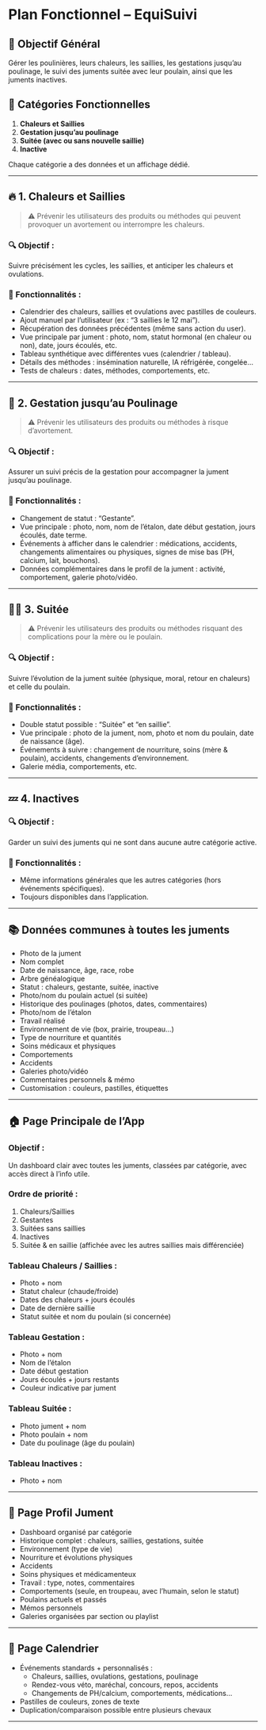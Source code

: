 # Plan Fonctionnel – EquiSuivi

## 🌸 Objectif Général
Gérer les poulinières, leurs chaleurs, les saillies, les gestations jusqu’au poulinage, le suivi des juments suitée avec leur poulain, ainsi que les juments inactives.

## 🧭 Catégories Fonctionnelles
1. **Chaleurs et Saillies**
2. **Gestation jusqu’au poulinage**
3. **Suitée (avec ou sans nouvelle saillie)**
4. **Inactive**

Chaque catégorie a des données et un affichage dédié.

---

## 🔥 1. Chaleurs et Saillies

> ⚠️ Prévenir les utilisateurs des produits ou méthodes qui peuvent provoquer un avortement ou interrompre les chaleurs.

### 🔍 Objectif :
Suivre précisément les cycles, les saillies, et anticiper les chaleurs et ovulations.

### 🧩 Fonctionnalités :
- Calendrier des chaleurs, saillies et ovulations avec pastilles de couleurs.
- Ajout manuel par l’utilisateur (ex : “3 saillies le 12 mai”).
- Récupération des données précédentes (même sans action du user).
- Vue principale par jument : photo, nom, statut hormonal (en chaleur ou non), date, jours écoulés, etc.
- Tableau synthétique avec différentes vues (calendrier / tableau).
- Détails des méthodes : insémination naturelle, IA réfrigérée, congelée…
- Tests de chaleurs : dates, méthodes, comportements, etc.

---

## 🐣 2. Gestation jusqu’au Poulinage

> ⚠️ Prévenir les utilisateurs des produits ou méthodes à risque d’avortement.

### 🔍 Objectif :
Assurer un suivi précis de la gestation pour accompagner la jument jusqu’au poulinage.

### 🧩 Fonctionnalités :
- Changement de statut : “Gestante”.
- Vue principale : photo, nom, nom de l’étalon, date début gestation, jours écoulés, date terme.
- Événements à afficher dans le calendrier : médications, accidents, changements alimentaires ou physiques, signes de mise bas (PH, calcium, lait, bouchons).
- Données complémentaires dans le profil de la jument : activité, comportement, galerie photo/vidéo.

---

## 👩‍👧 3. Suitée

> ⚠️ Prévenir les utilisateurs des produits ou méthodes risquant des complications pour la mère ou le poulain.

### 🔍 Objectif :
Suivre l’évolution de la jument suitée (physique, moral, retour en chaleurs) et celle du poulain.

### 🧩 Fonctionnalités :
- Double statut possible : “Suitée” et “en saillie”.
- Vue principale : photo de la jument, nom, photo et nom du poulain, date de naissance (âge).
- Événements à suivre : changement de nourriture, soins (mère & poulain), accidents, changements d’environnement.
- Galerie média, comportements, etc.

---

## 💤 4. Inactives

### 🔍 Objectif :
Garder un suivi des juments qui ne sont dans aucune autre catégorie active.

### 🧩 Fonctionnalités :
- Même informations générales que les autres catégories (hors événements spécifiques).
- Toujours disponibles dans l’application.

---

## 📚 Données communes à toutes les juments

- Photo de la jument
- Nom complet
- Date de naissance, âge, race, robe
- Arbre généalogique
- Statut : chaleurs, gestante, suitée, inactive
- Photo/nom du poulain actuel (si suitée)
- Historique des poulinages (photos, dates, commentaires)
- Photo/nom de l’étalon
- Travail réalisé
- Environnement de vie (box, prairie, troupeau…)
- Type de nourriture et quantités
- Soins médicaux et physiques
- Comportements
- Accidents
- Galeries photo/vidéo
- Commentaires personnels & mémo
- Customisation : couleurs, pastilles, étiquettes

---

## 🏠 Page Principale de l’App

### Objectif :
Un dashboard clair avec toutes les juments, classées par catégorie, avec accès direct à l’info utile.

### Ordre de priorité :
1. Chaleurs/Saillies
2. Gestantes
3. Suitées sans saillies
4. Inactives
5. Suitée & en saillie (affichée avec les autres saillies mais différenciée)

### Tableau Chaleurs / Saillies :
- Photo + nom
- Statut chaleur (chaude/froide)
- Dates des chaleurs + jours écoulés
- Date de dernière saillie
- Statut suitée et nom du poulain (si concernée)

### Tableau Gestation :
- Photo + nom
- Nom de l’étalon
- Date début gestation
- Jours écoulés + jours restants
- Couleur indicative par jument

### Tableau Suitée :
- Photo jument + nom
- Photo poulain + nom
- Date du poulinage (âge du poulain)

### Tableau Inactives :
- Photo + nom

---

## 🧬 Page Profil Jument

- Dashboard organisé par catégorie
- Historique complet : chaleurs, saillies, gestations, suitée
- Environnement (type de vie)
- Nourriture et évolutions physiques
- Accidents
- Soins physiques et médicamenteux
- Travail : type, notes, commentaires
- Comportements (seule, en troupeau, avec l’humain, selon le statut)
- Poulains actuels et passés
- Mémos personnels
- Galeries organisées par section ou playlist

---

## 📅 Page Calendrier

- Événements standards + personnalisés :
  - Chaleurs, saillies, ovulations, gestations, poulinage
  - Rendez-vous véto, maréchal, concours, repos, accidents
  - Changements de PH/calcium, comportements, médications…
- Pastilles de couleurs, zones de texte
- Duplication/comparaison possible entre plusieurs chevaux

---
